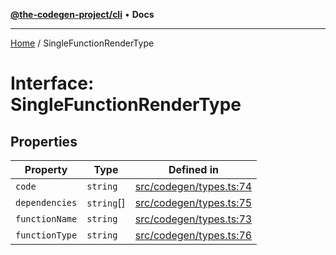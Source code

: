 [**@the-codegen-project/cli**](../API.md) • **Docs**

***

[Home](../API.md) / SingleFunctionRenderType

# Interface: SingleFunctionRenderType

## Properties

| Property | Type | Defined in |
| ------ | ------ | ------ |
| `code` | `string` | [src/codegen/types.ts:74](https://github.com/the-codegen-project/cli/blob/main/src/codegen/types.ts#L74) |
| `dependencies` | `string`[] | [src/codegen/types.ts:75](https://github.com/the-codegen-project/cli/blob/main/src/codegen/types.ts#L75) |
| `functionName` | `string` | [src/codegen/types.ts:73](https://github.com/the-codegen-project/cli/blob/main/src/codegen/types.ts#L73) |
| `functionType` | `string` | [src/codegen/types.ts:76](https://github.com/the-codegen-project/cli/blob/main/src/codegen/types.ts#L76) |
